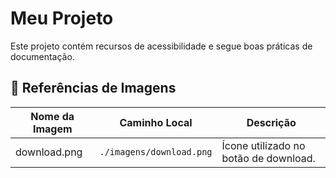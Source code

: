 # Meu Projeto

Este projeto contém recursos de acessibilidade e segue boas práticas de documentação.

## 📸 Referências de Imagens

| Nome da Imagem | Caminho Local           | Descrição                             |
|----------------|-------------------------|----------------------------------------|
| download.png   | `./imagens/download.png`| Ícone utilizado no botão de download. |
